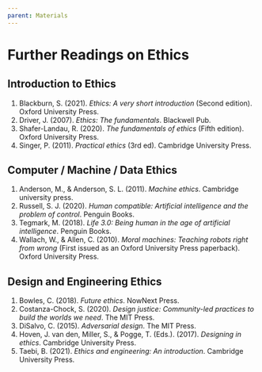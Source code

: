 ```yaml
---
parent: Materials
---
```


# Further Readings on Ethics

## Introduction to Ethics

1. Blackburn, S. (2021). *Ethics: A very short introduction* (Second edition). Oxford University Press.
2. Driver, J. (2007). *Ethics: The fundamentals*. Blackwell Pub.
3. Shafer-Landau, R. (2020). *The fundamentals of ethics* (Fifth edition). Oxford University Press.
4. Singer, P. (2011). *Practical ethics* (3rd ed). Cambridge University Press.

## Computer / Machine / Data Ethics

1. Anderson, M., & Anderson, S. L. (2011). *Machine ethics*. Cambridge university press.
2. Russell, S. J. (2020). *Human compatible: Artificial intelligence and the problem of control*. Penguin Books.
3. Tegmark, M. (2018). *Life 3.0: Being human in the age of artificial intelligence*. Penguin Books.
4. Wallach, W., & Allen, C. (2010). *Moral machines: Teaching robots right from wrong* (First issued as an Oxford University Press paperback). Oxford University Press.

## Design and Engineering Ethics

1. Bowles, C. (2018). *Future ethics*. NowNext Press.
2. Costanza-Chock, S. (2020). *Design justice: Community-led practices to build the worlds we need*. The MIT Press.
3. DiSalvo, C. (2015). *Adversarial design*. The MIT Press.
4. Hoven, J. van den, Miller, S., & Pogge, T. (Eds.). (2017). *Designing in ethics*. Cambridge University Press.
5. Taebi, B. (2021). *Ethics and engineering: An introduction*. Cambridge University Press.

